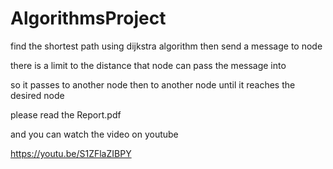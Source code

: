 # AlgorithmsProject
find the shortest path using dijkstra algorithm then send a message to node

there is a limit to the distance that node can pass the message into

so it passes to another node then to another node until it reaches the desired node

please read the Report.pdf

and you can watch the video on youtube

https://youtu.be/S1ZFlaZIBPY
